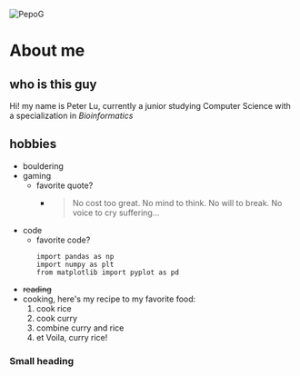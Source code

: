 ![PepoG](/Users/peterlu/Downloads/PepoG.png)
# **About me**
## who is this guy
Hi! my name is Peter Lu, currently a junior studying Computer Science with a
specialization in *Bioinformatics*
## hobbies
- bouldering
- gaming 
	- favorite quote? 
		- > No cost too great. No mind to think. No will to break. No voice to cry suffering...
- code
	- favorite code?
		```
		import pandas as np
		import numpy as plt
		from matplotlib import pyplot as pd
		```
- ~~reading~~
- cooking, here's my recipe to my favorite food:
	1. cook rice
	2. cook curry
	3. combine curry and rice
	4. et Voila, curry rice!

### Small heading

